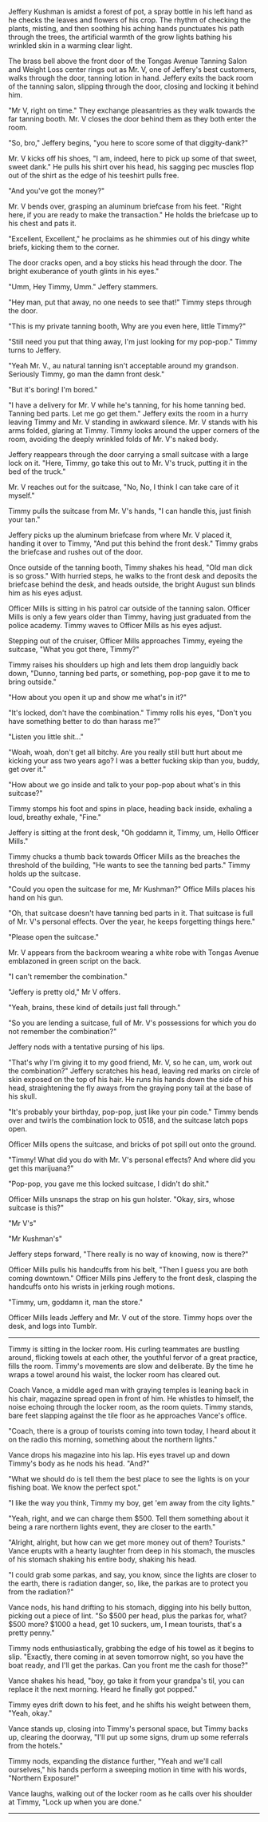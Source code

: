 Jeffery Kushman is amidst a forest of pot, a spray bottle in his left hand as he checks the leaves and flowers of his crop.  The rhythm of checking the plants, misting, and then soothing his aching hands punctuates his path through the trees, the artificial warmth of the grow lights bathing his wrinkled skin in a warming clear light.

The brass bell above the front door of the Tongas Avenue Tanning Salon and Weight Loss center rings out as Mr. V, one of Jeffery's best customers, walks through the door, tanning lotion in hand.  Jeffery exits the back room of the tanning salon, slipping through the door, closing and locking it behind him.

"Mr V, right on time."  They exchange pleasantries as they walk towards the far tanning booth.  Mr. V closes the door behind them as they both enter the room.

"So, bro," Jeffery begins, "you here to score some of that diggity-dank?"

Mr. V kicks off his shoes, "I am, indeed, here to pick up some of that sweet, sweet dank."  He pulls his shirt over his head, his sagging pec muscles flop out of the shirt as the edge of his teeshirt pulls free.

"And you've got the money?"

Mr. V bends over, grasping an aluminum briefcase from his feet.  "Right here, if you are ready to make the transaction."  He holds the briefcase up to his chest and pats it.

"Excellent, Excellent," he proclaims as he shimmies out of his dingy white briefs, kicking them to the corner.

The door cracks open, and a boy sticks his head through the door.  The bright exuberance of youth glints in his eyes."

"Umm, Hey Timmy, Umm."  Jeffery stammers.

"Hey man, put that away, no one needs to see that!" Timmy steps through the door.

"This is my private tanning booth, Why are you even here, little Timmy?"

"Still need you put that thing away, I'm just looking for my pop-pop."  Timmy turns to Jeffery.

"Yeah Mr. V., au natural tanning isn't acceptable around my grandson.  Seriously Timmy, go man the damn front desk."

"But it's boring! I'm bored."

"I have a delivery for Mr. V while he's tanning, for his home tanning bed.  Tanning bed parts.  Let me go get them."  Jeffery exits the room in a hurry leaving Timmy and Mr. V standing in awkward silence.  Mr. V stands with his arms folded, glaring at Timmy.  Timmy looks around the upper corners of the room, avoiding the deeply wrinkled folds of Mr. V's naked body.

Jeffery reappears through the door carrying a small suitcase with a large lock on it.  "Here, Timmy, go take this out to Mr. V's truck, putting it in the bed of the truck."

Mr. V reaches out for the suitcase, "No, No, I think I can take care of it myself."

Timmy pulls the suitcase from Mr. V's hands, "I can handle this, just finish your tan."

Jeffery picks up the aluminum briefcase from where Mr. V placed it, handing it over to Timmy, "And put this behind the front desk."  Timmy grabs the briefcase and rushes out of the door.

Once outside of the tanning booth, Timmy shakes his head, "Old man dick is so gross."  With hurried steps, he walks to the front desk and deposits the briefcase behind the desk, and heads outside, the bright August sun blinds him as his eyes adjust.

Officer Mills is sitting in his patrol car outside of the tanning salon.  Officer Mills is only a few years older than Timmy, having just graduated from the police academy.  Timmy waves to Officer Mills as his eyes adjust.

Stepping out of the cruiser, Officer Mills approaches Timmy, eyeing the suitcase, "What you got there, Timmy?"

Timmy raises his shoulders up high and lets them drop languidly back down, "Dunno, tanning bed parts, or something, pop-pop gave it to me to bring outside."

"How about you open it up and show me what's in it?"

"It's locked, don't have the combination."  Timmy rolls his eyes, "Don't you have something better to do than harass me?"

"Listen you little shit…"

"Woah, woah, don't get all bitchy.  Are you really still butt hurt about me kicking your ass two years ago?  I was a better fucking skip than you, buddy, get over it."

"How about we go inside and talk to your pop-pop about what's in this suitcase?"

Timmy stomps his foot and spins in place, heading back inside, exhaling a loud, breathy exhale, "Fine."

Jeffery is sitting at the front desk, "Oh goddamn it, Timmy, um, Hello Officer Mills."

Timmy chucks a thumb back towards Officer Mills as the breaches the threshold of the building, "He wants to see the tanning bed parts."  Timmy holds up the suitcase.

"Could you open the suitcase for me, Mr Kushman?"  Office Mills places his hand on his gun.

"Oh, that suitcase doesn't have tanning bed parts in it.  That suitcase is full of Mr. V's personal effects.  Over the year, he keeps forgetting things here."

"Please open the suitcase."

Mr. V appears from the backroom wearing a white robe with Tongas Avenue emblazoned in green script on the back.  

"I can't remember the combination."

"Jeffery is pretty old," Mr V offers.

"Yeah, brains, these kind of details just fall through."

"So you are lending a suitcase, full of Mr. V's possessions for which you do not remember the combination?"

Jeffery nods with a tentative pursing of his lips.

"That's why I'm giving it to my good friend, Mr. V, so he can, um, work out the combination?"  Jeffery scratches his head, leaving red marks on circle of skin exposed on the top of his hair.  He runs his hands down the side of his head, straightening the fly aways from the graying pony tail at the base of his skull.

"It's probably your birthday, pop-pop, just like your pin code."  Timmy bends over and twirls the combination lock to 0518, and the suitcase latch pops open.

Officer Mills opens the suitcase, and bricks of pot spill out onto the ground.

"Timmy! What did you do with Mr. V's personal effects?  And where did you get this marijuana?"

"Pop-pop, you gave me this locked suitcase, I didn't do shit."

Officer Mills unsnaps the strap on his gun holster.  "Okay, sirs, whose suitcase is this?"

"Mr V's"

"Mr Kushman's"

Jeffery steps forward, "There really is no way of knowing, now is there?"

Officer Mills pulls his handcuffs from his belt, "Then I guess you are both coming downtown."  Officer Mills pins Jeffery to the front desk, clasping the handcuffs onto his wrists in jerking rough motions.

"Timmy, um, goddamn it, man the store."

Officer Mills leads Jeffery and Mr. V out of the store.  Timmy hops over the desk, and logs into Tumblr.

***

Timmy is sitting in the locker room.  His curling teammates are bustling around, flicking towels at each other, the youthful fervor of a great practice, fills the room.  Timmy's movements are slow and deliberate.  By the time he wraps a towel around his waist, the locker room has cleared out.

Coach Vance, a middle aged man with graying temples is leaning back in his chair, magazine spread open in front of him.  He whistles to himself, the noise echoing through the locker room, as the room quiets.  Timmy stands, bare feet slapping against the tile floor as he approaches Vance's office.

"Coach, there is a group of tourists coming into town today, I heard about it on the radio this morning, something about the northern lights."

Vance drops his magazine into his lap.  His eyes travel up and down Timmy's body as he nods his head.  "And?"

"What we should do is tell them the best place to see the lights is on your fishing boat.  We know the perfect spot."

"I like the way you think, Timmy my boy, get 'em away from the city lights."

"Yeah, right, and we can charge them $500.  Tell them something about it being a rare northern lights event, they are closer to the earth."

"Alright, alright, but how can we get more money out of them?  Tourists." Vance erupts with a hearty laughter from deep in his stomach, the muscles of his stomach shaking his entire body, shaking his head.

"I could grab some parkas, and say, you know, since the lights are closer to the earth, there is radiation danger, so, like, the parkas are to protect you from the radiation?"

Vance nods, his hand drifting to his stomach, digging into his belly button, picking out a piece of lint.  "So $500 per head, plus the parkas for, what? $500 more?  $1000 a head, get 10 suckers, um, I mean tourists, that's a pretty penny."

Timmy nods enthusiastically, grabbing the edge of his towel as it begins to slip.  "Exactly, there coming in at seven tomorrow night, so you have the boat ready, and I'll get the parkas.  Can you front me the cash for those?"

Vance shakes his head, "boy, go take it from your grandpa's til, you can replace it the next morning.  Heard he finally got popped."

Timmy eyes drift down to his feet, and he shifts his weight between them, "Yeah, okay."

Vance stands up, closing into Timmy's personal space, but Timmy backs up, clearing the doorway, "I'll put up some signs, drum up some referrals from the hotels."

Timmy nods, expanding the distance further, "Yeah and we'll call ourselves," his hands perform a sweeping motion in time with his words, "Northern Exposure!"

Vance laughs, walking out of the locker room as he calls over his shoulder at Timmy, "Lock up when you are done."

***



